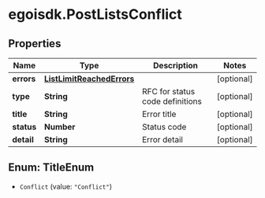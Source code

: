 # egoisdk.PostListsConflict

## Properties

Name | Type | Description | Notes
------------ | ------------- | ------------- | -------------
**errors** | [**ListLimitReachedErrors**](ListLimitReachedErrors.md) |  | [optional] 
**type** | **String** | RFC for status code definitions | [optional] 
**title** | **String** | Error title | [optional] 
**status** | **Number** | Status code | [optional] 
**detail** | **String** | Error detail | [optional] 



## Enum: TitleEnum


* `Conflict` (value: `"Conflict"`)




